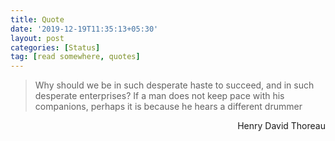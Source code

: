 ```yaml
---
title: Quote
date: '2019-12-19T11:35:13+05:30'
layout: post
categories: [Status]
tag: [read somewhere, quotes]
---
```


<blockquote>
<p>Why should we be in such desperate haste to succeed, and in such desperate enterprises? If a man does not keep pace with his companions, perhaps it is because he hears a different drummer</p>
</blockquote>
<p style="text-align: right;">Henry David Thoreau</p>